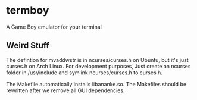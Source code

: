 termboy
=======

A Game Boy emulator for your terminal


Weird Stuff
----------

The defintion for mvaddwstr is in ncurses/curses.h on Ubuntu, but it's just curses.h on Arch Linux.  For development purposes, Just create an ncurses folder in /usr/include and symlink ncurses/curses.h to curses.h.

The Makefile automatically installs libananke.so.  The Makefiles should be rewritten after we remove all GUI dependencies.
